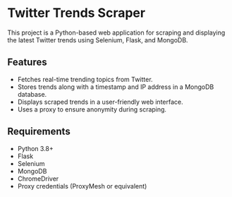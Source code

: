 # Twitter Trends Scraper

This project is a Python-based web application for scraping and displaying the latest Twitter trends using Selenium, Flask, and MongoDB.

## Features
- Fetches real-time trending topics from Twitter.
- Stores trends along with a timestamp and IP address in a MongoDB database.
- Displays scraped trends in a user-friendly web interface.
- Uses a proxy to ensure anonymity during scraping.

## Requirements
- Python 3.8+
- Flask
- Selenium
- MongoDB
- ChromeDriver
- Proxy credentials (ProxyMesh or equivalent)
